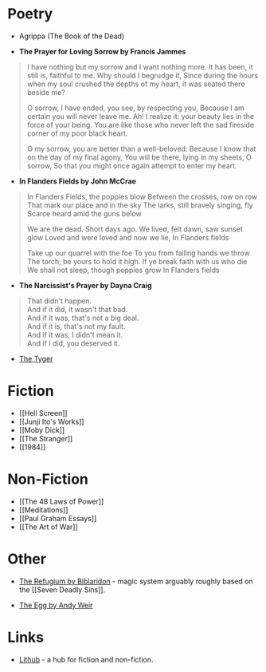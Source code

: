 # Poetry
* Agrippa (The Book of the Dead)

* **The Prayer for Loving Sorrow by Francis Jammes**

> I have nothing but my sorrow and I want nothing more. 
> It has been, it still is, faithful to me.
> Why should I begrudge it, 
> Since during the hours when my soul crushed the depths of my heart,
> it was seated there beside me?
> 
> O sorrow, I have ended, you see, by respecting you, 
> Because I am certain you will never leave me.
> Ah! I realize it: your beauty lies in the force of your being. 
> You are like those who never left the sad fireside corner of my poor black heart.
> 
> O my sorrow, you are better than a well-beloved: 
> Because I know that on the day of my final agony, 
> You will be there, lying in my sheets, O sorrow, 
> So that you might once again attempt to enter my heart.

* **In Flanders Fields by John McCrae**

> In Flanders Fields, the poppies blow
> Between the crosses, row on row
> That mark our place and in the sky 
> The larks, still bravely singing, fly 
> Scarce heard amid the guns below 
> 
> We are the dead. Short days ago. 
> We lived, felt dawn, saw sunset glow 
> Loved and were loved and now we lie, 
> In Flanders fields 
> 
> Take up our quarrel with the foe 
> To you from failing hands we throw 
> The torch; be yours to hold it high. 
> If ye break faith with us who die 
> We shall not sleep, though poppies grow 
> In Flanders fields 

* **The Narcissist's Prayer by Dayna Craig**
>That didn't happen.  
>And if it did, it wasn't that bad.  
>And if it was, that's not a big deal.  
>And if it is, that's not my fault.  
>And if it was, I didn't mean it.  
>And if I did, you deserved it.

 
* [The Tyger](https://en.wikipedia.org/wiki/The_Tyger)
# Fiction
* [[Hell Screen]]
* [[Junji Ito's Works]]
* [[Moby Dick]]
* [[The Stranger]]
* [[1984]]

# Non-Fiction
* [[The 48 Laws of Power]]
* [[Meditations]]
* [[Paul Graham Essays]]
* [[The Art of War]]

# Other 
* [The Refugium by Biblaridon](https://www.youtube.com/watch?v=OJOo7TXWJT0) -  magic system arguably roughly based on the [[Seven Deadly Sins]].

* [The Egg by Andy Weir](https://galactanet.com/oneoff/theegg_mod.html) 
# Links
* [Lithub](https://lithub.com) - a hub for fiction and non-fiction.
